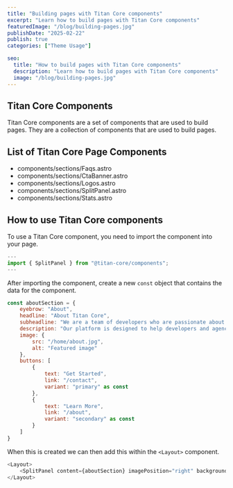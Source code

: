 ```yaml
---
title: "Building pages with Titan Core components"
excerpt: "Learn how to build pages with Titan Core components"
featuredImage: "/blog/building-pages.jpg"
publishDate: "2025-02-22"
publish: true
categories: ["Theme Usage"]

seo:
  title: "How to build pages with Titan Core components"
  description: "Learn how to build pages with Titan Core components"
  image: "/blog/building-pages.jpg"
---
```


## Titan Core Components

Titan Core components are a set of components that are used to build pages. They are a collection of components that are used to build pages.

## List of Titan Core Page Components

- components/sections/Faqs.astro
- components/sections/CtaBanner.astro
- components/sections/Logos.astro
- components/sections/SplitPanel.astro
- components/sections/Stats.astro

## How to use Titan Core components

To use a Titan Core component, you need to import the component into your page.

```javascript
---
import { SplitPanel } from "@titan-core/components";
---
```

After importing the component, create a new `const` object that contains the data for the component.

```javascript
const aboutSection = {
    eyebrow: "About",
    headline: "About Titan Core",
    subheadline: "We are a team of developers who are passionate about building amazing websites with ease.",
    description: "Our platform is designed to help developers and agencies build amazing websites with ease. Packed with features and optimized for performance.",
    image: {
        src: "/home/about.jpg",
        alt: "Featured image"
    },
    buttons: [
        {
            text: "Get Started",
            link: "/contact",
            variant: "primary" as const
        },
        {
            text: "Learn More",
            link: "/about",
            variant: "secondary" as const
        }
    ]
}
```

When this is created we can then add this within the `<Layout>` component.

```javascript
<Layout>
    <SplitPanel content={aboutSection} imagePosition="right" background="light" padding="base" />
</Layout>
```